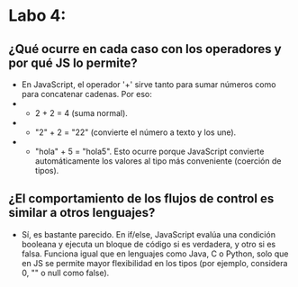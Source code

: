 # Labo 4:
## ¿Qué ocurre en cada caso con los operadores y por qué JS lo permite?
- En JavaScript, el operador '+' sirve tanto para sumar números como para concatenar cadenas. Por eso:
- - 2 + 2 = 4 (suma normal).
- - "2" + 2 = "22" (convierte el número a texto y los une).
- - "hola" + 5 = "hola5".
Esto ocurre porque JavaScript convierte automáticamente los valores al tipo más conveniente (coerción de tipos).

## ¿El comportamiento de los flujos de control es similar a otros lenguajes?
- Sí, es bastante parecido. En if/else, JavaScript evalúa una condición booleana y ejecuta un bloque de código si es verdadera, y otro si es falsa. 
Funciona igual que en lenguajes como Java, C o Python, solo que en JS se permite mayor flexibilidad en los tipos (por ejemplo, considera 0, "" o null como false).